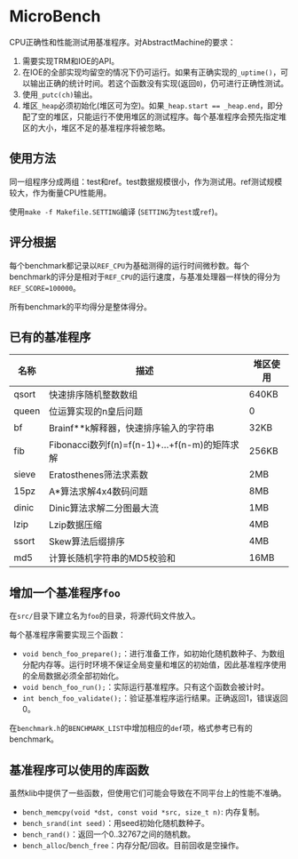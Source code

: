 # MicroBench

CPU正确性和性能测试用基准程序。对AbstractMachine的要求：

1. 需要实现TRM和IOE的API。
2. 在IOE的全部实现均留空的情况下仍可运行。如果有正确实现的`_uptime()`，可以输出正确的统计时间。若这个函数没有实现(返回`0`)，仍可进行正确性测试。
3. 使用`_putc(ch)`输出。
4. 堆区`_heap`必须初始化(堆区可为空)。如果`_heap.start == _heap.end`，即分配了空的堆区，只能运行不使用堆区的测试程序。每个基准程序会预先指定堆区的大小，堆区不足的基准程序将被忽略。

## 使用方法

同一组程序分成两组：test和ref。test数据规模很小，作为测试用。ref测试规模较大，作为衡量CPU性能用。

使用`make -f Makefile.SETTING`编译 (`SETTING`为`test`或`ref`)。

## 评分根据

每个benchmark都记录以`REF_CPU`为基础测得的运行时间微秒数。每个benchmark的评分是相对于`REF_CPU`的运行速度，与基准处理器一样快的得分为`REF_SCORE=100000`。

所有benchmark的平均得分是整体得分。

## 已有的基准程序

| 名称    | 描述                                   | 堆区使用  |
| ----- | ------------------------------------ | ----- |
| qsort | 快速排序随机整数数组                           | 640KB |
| queen | 位运算实现的n皇后问题                          | 0     |
| bf    | Brainf**k解释器，快速排序输入的字符串              | 32KB  |
| fib   | Fibonacci数列f(n)=f(n-1)+…+f(n-m)的矩阵求解 | 256KB |
| sieve | Eratosthenes筛法求素数                    | 2MB   |
| 15pz  | A*算法求解4x4数码问题                        | 8MB   |
| dinic | Dinic算法求解二分图最大流                      | 1MB   |
| lzip  | Lzip数据压缩                             | 4MB   |
| ssort | Skew算法后缀排序                           | 4MB   |
| md5   | 计算长随机字符串的MD5校验和                      | 16MB  |

## 增加一个基准程序`foo`

在`src/`目录下建立名为`foo`的目录，将源代码文件放入。

每个基准程序需要实现三个函数：

* `void bench_foo_prepare();`：进行准备工作，如初始化随机数种子、为数组分配内存等。运行时环境不保证全局变量和堆区的初始值，因此基准程序使用的全局数据必须全部初始化。
* `void bench_foo_run();`：实际运行基准程序。只有这个函数会被计时。
* `int bench_foo_validate();`：验证基准程序运行结果。正确返回1，错误返回0。

在`benchmark.h`的`BENCHMARK_LIST`中增加相应的`def`项，格式参考已有的benchmark。

## 基准程序可以使用的库函数

虽然klib中提供了一些函数，但使用它们可能会导致在不同平台上的性能不准确。

* `bench_memcpy(void *dst, const void *src, size_t n)`: 内存复制。
* `bench_srand(int seed)`：用seed初始化随机数种子。
* `bench_rand()`：返回一个0..32767之间的随机数。
* `bench_alloc`/`bench_free`：内存分配/回收。目前回收是空操作。


